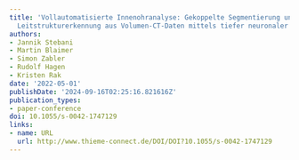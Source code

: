 ```yaml
---
title: 'Vollautomatisierte Innenohranalyse: Gekoppelte Segmentierung und anatomische
  Leitstrukturerkennung aus Volumen-CT-Daten mittels tiefer neuronaler Netze'
authors:
- Jannik Stebani
- Martin Blaimer
- Simon Zabler
- Rudolf Hagen
- Kristen Rak
date: '2022-05-01'
publishDate: '2024-09-16T02:25:16.821616Z'
publication_types:
- paper-conference
doi: 10.1055/s-0042-1747129
links:
- name: URL
  url: http://www.thieme-connect.de/DOI/DOI?10.1055/s-0042-1747129
---
```

